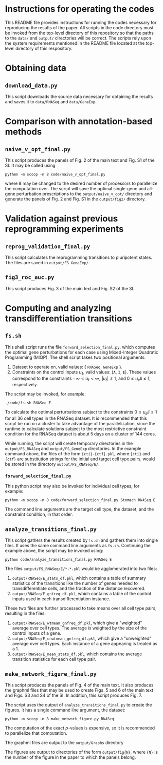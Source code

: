 # Instructions for operating the codes
This README file provides instructions for running the codes necessary for reproducing the results of the paper.
All scripts in the code directory must be invoked from the top-level directory of this repository so that
the paths to the `data/` and `output/` directories will be correct.
The scripts rely upon the system requirements mentioned in the README file located at the top-level directory of this respository.

# Obtaining data
## `download_data.py`

This script downloads the source data necessary for obtaining the results and saves it to `data/RNASeq` and `data/GeneExp`.

# Comparison with annotation-based methods
## `naive_v_opt_final.py`

This script produces the panels of Fig. 2 of the main text and Fig. S1 of the SI.
It may be called using

`python -m scoop -n 8 code/naive_v_opt_final.py`

where 8 may be changed to the desired number of processors 
to parallelize the computation over.
The script will save the optimal single-gene and all-gene perturbation
prescriptions to the `output/naive_v_opt/` directory and generate the 
panels of Fig. 2 and Fig. S1 in the `output/fig2/` directory.

# Validation against previous reprogramming experiments

## `reprog_validation_final.py`

This script calculates the reprogramming transitions to pluripotent states.
The files are saved in `output/FS_GeneExp/`.

## `fig3_roc_auc.py`

This script produces Fig. 3 of the main text and Fig. S2 of the SI.


# Computing and analyzing transdifferentiation transitions
## `fs.sh`

This shell script runs the file `forward_selection_final.py`,
which computes the optimal gene perturbations for each case using Mixed-Integer Quadratic Programming (MIQP).
The shell script takes two positional arguments. 

1. Dataset to operate on, valid values: \{ `RNASeq`, `GeneExp` \}.
2. Constraints on the control inputs $u_\ell$, valid values: \{`A`, `I`, `E`\}. These values correspond to the constraints $-\infty<u_\ell<\infty$, $|u_\ell|\leq1$, and $0\leq u_ell \leq 1$, respectively.

The script may be invoked, for example:

`./code/fs.sh RNASeq E`

To calculate the optimal perturbations subject to the constraints $0\leq u_ell \leq 1$ for all 36 cell types in the RNASeq dataset.
It is recommended that this script be run on a cluster to take advantage of the parallelization, since the runtime to calculate solutions subject to the most restrictive constraint condition for the RNASeq dataset is about 5 days on a cluster of 144 cores.

While running, the script will create temporary directories in the `output/FS_RNASeq` and `output/FS_GeneExp` directories. In the example command above, the files of the form `{cti}-{ctf}.pkl`, where `{cti}` and `{ctf}` are substitution strings for the initial and target cell type pairs, would be stored in the directory `output/FS_RNASeq/E/`.

### `forward_selection_final.py`
This python script may also be invoked for individual cell types, for example:

`python -m scoop -n 8 code/forward_selection_final.py Stomach RNASeq E`

The command line arguments are the target cell type, the dataset, and the constraint condition, in that order.

## `analyze_transitions_final.py`

This script gathers the results created by `fs.sh` and gathers them into single files. 
It uses the same command line arguments as `fs.sh`.
Continuing the example above, the script may be invoked using:

`python code/analyze_transitions_final.py RNASeq E`

The files `output/FS_RNASeq/E/*-*.pkl` would be agglomerated into two files:

1. `output/RNASeq/E_stats_df.pkl`, which contains a table of summary statistics of the transitions like the number of genes needed to transdifferentiate cells, and the fraction of the distance recovered.
2. `output/RNASeq/E_gnfreq_df.pkl`, which contains a table of the control inputs used in each transdifferentiation instance.

These two files are further processed to take means over all cell type pairs, resulting in the files:

1. `output/RNASeq/E_wtmean_gnfreq_df.pkl`, which give a "weighted" average over cell types. The average is weighted by the size of the control inputs of a gene.
2. `output/RNASeq/E_unwtmean_gnfreq_df.pkl`, which give a "unweighted" average over cell types. Each instance of a gene appearing is treated as a 1.
3. `output/RNASeq/E_mean_stats_df.pkl`, which contains the average transition statistics for each cell type pair.


## `make_network_figure_final.py`

This script produces the panels of Fig. 4 of the main text. It also produces the graphml files that 
may be used to create Figs. 5 and 6 of the main text and Figs. S3 and S4 of the SI.
In addition, this script produces Fig. 7.

The script uses the output of `analyze_transitions_final.py` to create the figures. It has a single command line argument, the dataset:

`python -m scoop -n 8 make_network_figure.py RNASeq`

The computation of the exact $p$-values is expensive, so it is recommended to parallelize that computation.

The graphml files are output to the `output/Graphs` directory

The figures are output to directories of the form `output/fig{N}`, where `{N}` is the number of the figure in the paper to which the panels belong.

